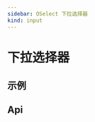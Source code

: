 ```yaml
---
sidebar: OSelect 下拉选择器
kind: input
---
```


# 下拉选择器

## 示例

<!-- @usage SelectUsage -->
<!-- @case:a|k|e SelectSize -->
<!-- @case:a|k|e SelectSingle -->
<!-- @case:a|k|e SelectMultiple -->
<!-- @case:a|k|e SelectText -->

## Api

<!-- @api OSelect -->
<!-- @api ../../option/__docs__/OOption -->
